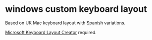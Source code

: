 # windows custom keyboard layout
Based on UK Mac keyboard layout with Spanish variations.

[Microsoft Keyboard Layout Creator](https://www.microsoft.com/en-us/download/details.aspx?id=102134) required.
